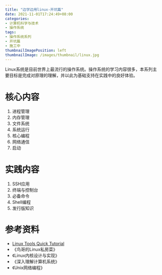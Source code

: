 ```yaml
---
title: "边学边用linux-开坑篇"
date: 2021-11-01T17:24:49+08:00
categories:
- 计算机科学与技术
- 操作系统
tags:
- 操作系统系列
- 开坑篇
- 施工中
thumbnailImagePosition: left
thumbnailImage: /images/thumbnail/linux.jpg
---
```

Linux系统是目前世界上最流行的操作系统。操作系统的学习内容很多，本系列主要目标是完成对原理的理解，并以此为基础支持在实践中的良好体验。
<!--more-->
# 核心内容
1. 进程管理
2. 内存管理
3. 文件系统
4. 系统运行
5. 核心编程
6. 网络通信
7. 启动
# 实践内容
1. SSH应用
2. 终端与控制台
3. 必备命令
4. Shell编程
5. 发行版知识
# 参考资料
- [Linux Tools Quick Tutorial](https://linuxtools-rst.readthedocs.io/zh_CN/latest/index.html#)
- 《鸟哥的Linux私房菜》
- 《Linux内核设计与实现》
- 《深入理解计算机系统》
- 《Unix网络编程》